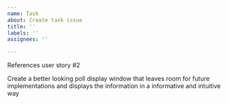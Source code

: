 ```yaml
---
name: Task
about: Create task issue
title: ''
labels: ''
assignees: ''

---
```


References user story #2 

Create a better looking poll display window that leaves room for future implementations and displays the information in a informative and intuitive way
